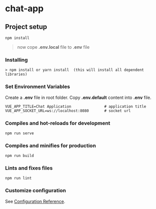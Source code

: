 # chat-app

## Project setup
```
npm install
```
>now cope **.env.local** file to **.env** file

### Installing
```
> npm install or yarn install  (this will install all dependent libraries)
```

### Set Environment Variables
Create a **.env** file in root folder.
Copy **.env.default** content into **.env** file.
```
VUE_APP_TITLE=Chat Application               # application title
VUE_APP_SOCKET_URL=ws://localhost:8080       # socket url
```

### Compiles and hot-reloads for development
```
npm run serve
```

### Compiles and minifies for production
```
npm run build
```

### Lints and fixes files
```
npm run lint
```

### Customize configuration
See [Configuration Reference](https://cli.vuejs.org/config/).
